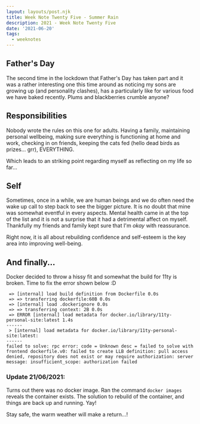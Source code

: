 ```yaml
---
layout: layouts/post.njk
title: Week Note Twenty Five - Summer Rain
description: 2021 - Week Note Twenty Five
date: '2021-06-20'
tags:
  - weeknotes
---
```


## Father's Day

The second time in the lockdown that Father's Day has taken part and it was a rather interesting one this time around as noticing my sons are growing up (and personality clashes), has a particularly like for various food we have baked recently. Plums and blackberries crumble anyone?

## Responsibilities

Nobody wrote the rules on this one for adults. Having a family, maintaining personal wellbeing, making sure everything is functioning at home and work, checking in on friends, keeping the cats fed (hello dead birds as prizes... grr), EVERYTHING.

Which leads to an striking point regarding myself as reflecting on my life so far...

## Self

Sometimes, once in a while, we are human beings and we do often need the wake up call to step back to see the bigger picture. It is no doubt that mine was somewhat eventful in every aspects. Mental health came in at the top of the list and it is not a surprise that it had a detrimental affect on myself. Thankfully my friends and family kept sure that I'm *okay* with reassurance.

Right now, it is all about rebuilding confidence and self-esteem is the key area into improving well-being.

## And finally...

Docker decided to throw a hissy fit and somewhat the build for 11ty is broken. Time to fix the error shown below :D

```
 => [internal] load build definition from Dockerfile 0.0s
 => => transferring dockerfile:60B 0.0s
 => [internal] load .dockerignore 0.0s
 => => transferring context: 2B 0.0s
 => ERROR [internal] load metadata for docker.io/library/11ty-personal-site:latest 1.4s
------
 > [internal] load metadata for docker.io/library/11ty-personal-site:latest:
------
failed to solve: rpc error: code = Unknown desc = failed to solve with frontend dockerfile.v0: failed to create LLB definition: pull access denied, repository does not exist or may require authorization: server message: insufficient_scope: authorization failed
```

### Update 21/06/2021:

Turns out there was no docker image. Ran the command ```docker images``` reveals the container exists. The solution to rebuild of the container, and things are back up and running. Yay!

Stay safe, the warm weather will make a return...!
